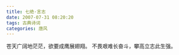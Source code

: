 ```yaml
---
title: 七绝·言志
date: 2007-07-31 08:20:20
tags: 古典诗词
categories: 唐风
---
```

苍天广阔地茫茫，欲要成鹰展翅翔。
不畏艰难长奋斗，攀高立志此生强。
